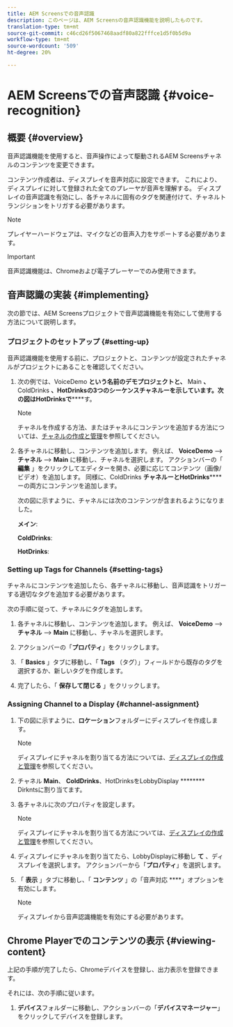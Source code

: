 ```yaml
---
title: AEM Screensでの音声認識
description: このページは、AEM Screensの音声認識機能を説明したものです。
translation-type: tm+mt
source-git-commit: c46cd26f5067468aadf80a822fffce1d5f0b5d9a
workflow-type: tm+mt
source-wordcount: '509'
ht-degree: 20%

---
```



# AEM Screensでの音声認識 {#voice-recognition}

## 概要 {#overview}

音声認識機能を使用すると、音声操作によって駆動されるAEM Screensチャネルのコンテンツを変更できます。

コンテンツ作成者は、ディスプレイを音声対応に設定できます。 これにより、ディスプレイに対して登録された全てのプレーヤが音声を理解する。 ディスプレイの音声認識を有効にし、各チャネルに固有のタグを関連付けて、チャネルトランジションをトリガする必要があります。

>[!NOTE]
>プレイヤーハードウェアは、マイクなどの音声入力をサポートする必要があります。

>[!IMPORTANT]
> 音声認識機能は、Chromeおよび電子プレーヤーでのみ使用できます。

## 音声認識の実装 {#implementing}

次の節では、AEM Screensプロジェクトで音声認識機能を有効にして使用する方法について説明します。

### プロジェクトのセットアップ {#setting-up}

音声認識機能を使用する前に、プロジェクトと、コンテンツが設定されたチャネルがプロジェクトにあることを確認してください。

1. 次の例では、VoiceDemo **という名前のデモプロジェクトと、** Main **、** ColdDrinks **、HotDrinksの3つのシーケンスチャネルーを示しています。次の図はHotDrinksで******&#x200B;す。

   >[!NOTE]
   >
   >チャネルを作成する方法、またはチャネルにコンテンツを追加する方法については、[チャネルの作成と管理](/help/user-guide/managing-channels.md)を参照してください。

1. 各チャネルに移動し、コンテンツを追加します。 例えば、 **VoiceDemo** —> **チャネル** —> **Main** に移動し、チャネルを選択します。 アクションバーの「 **編集** 」をクリックしてエディターを開き、必要に応じてコンテンツ（画像/ビデオ）を追加します。 同様に、ColdDrinks **チャネルーとHotDrinks****** ーの両方にコンテンツを追加します。

   次の図に示すように、チャネルには次のコンテンツが含まれるようになりました。

   **メイン**:

   **ColdDrinks**:

   **HotDrinks**:

### Setting up Tags for Channels {#setting-tags}

チャネルにコンテンツを追加したら、各チャネルに移動し、音声認識をトリガーする適切なタグを追加する必要があります。

次の手順に従って、チャネルにタグを追加します。

1. 各チャネルに移動し、コンテンツを追加します。 例えば、 **VoiceDemo** —> **チャネル** —> **Main** に移動し、チャネルを選択します。

1. アクションバーの「**プロパティ**」をクリックします。

1. 「 **Basics** 」タブに移動し、「 **Tags** （タグ）」フィールドから既存のタグを選択するか、新しいタグを作成します。

1. 完了したら、「 **保存して閉じる** 」をクリックします。


### Assigning Channel to a Display {#channel-assignment}

1. 下の図に示すように、**ロケーション**&#x200B;フォルダーにディスプレイを作成します。

   >[!NOTE]
   >
   >ディスプレイにチャネルを割り当てる方法については、[ディスプレイの作成と管理](/help/user-guide/managing-displays.md)を参照してください。

1. チャネル **Main**、 **ColdDrinks**、HotDrinksをLobbyDisplay ******** Dirkntsに割り当てます。


1. 各チャネルに次のプロパティを設定します。

   >[!NOTE]
   >
   >ディスプレイにチャネルを割り当てる方法については、[ディスプレイの作成と管理](/help/user-guide/managing-displays.md)を参照してください。

1. ディスプレイにチャネルを割り当てたら、LobbyDisplayに移動し **て** 、ディスプレイを選択します。 アクションバーから「**プロパティ**」を選択します。

1. 「 **表示** 」タブに移動し、「 **コンテンツ** 」の「音声対応 ****」オプションを有効にします。

   >[!NOTE]
   >ディスプレイから音声認識機能を有効にする必要があります。

## Chrome Playerでのコンテンツの表示 {#viewing-content}

上記の手順が完了したら、Chromeデバイスを登録し、出力表示を登録できます。

それには、次の手順に従います。

1. **デバイス**&#x200B;フォルダーに移動し、アクションバーの「**デバイスマネージャー**」をクリックしてデバイスを登録します。







